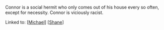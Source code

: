 Connor is a social hermit who only comes out of his house every so often, except for necessity. Connor is viciously racist.

Linked to:
[[Michael]]
[[Shane]]

[//begin]: # "Autogenerated link references for markdown compatibility"
[Michael]: Michael "Michael"
[Shane]: Shane "Shane"
[//end]: # "Autogenerated link references"